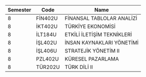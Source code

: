 |Semester|Code|Name|
|---|---|---|
|8|FİN402U|FİNANSAL TABLOLAR ANALİZİ|
|8|İKT402U|TÜRKİYE EKONOMİSİ|
|8|İLT184U|ETKİLİ İLETİŞİM TEKNİKLERİ|
|8|İŞL402U|İNSAN KAYNAKLARI YÖNETİMİ|
|8|İŞL406U|STRATEJİK YÖNETİM II|
|8|PZL402U|KÜRESEL PAZARLAMA|
|8|TÜR202U|TÜRK DİLİ II|
